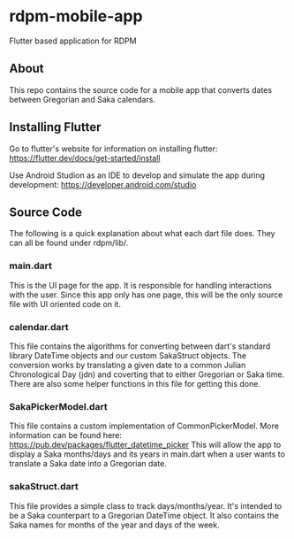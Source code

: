 # rdpm-mobile-app
Flutter based application for RDPM

## About
This repo contains the source code for a mobile app that converts dates between Gregorian and Saka calendars.

## Installing Flutter
Go to flutter's website for information on installing flutter: https://flutter.dev/docs/get-started/install

Use Android Studion as an IDE to develop and simulate the app during development: https://developer.android.com/studio

## Source Code
The following is a quick explanation about what each dart file does. They can all be found under rdpm/lib/.
### main.dart
This is the UI page for the app. It is responsible for handling interactions with the user. Since this app only has one page, this will be the only source file with UI oriented code on it.
### calendar.dart
This file contains the algorithms for converting between dart's standard library DateTime objects and our custom SakaStruct objects. The conversion works by translating a given date to a common Julian Chronological Day (jdn) and coverting that to either Gregorian or Saka time. There are also some helper functions in this file for getting this done.
### SakaPickerModel.dart
This file contains a custom implementation of CommonPickerModel. More information can be found here: https://pub.dev/packages/flutter_datetime_picker
This will allow the app to display a Saka months/days and its years in main.dart when a user wants to translate a Saka date into a Gregorian date.
### sakaStruct.dart
This file provides a simple class to track days/months/year. It's intended to be a Saka counterpart to a Gregorian DateTime object. It also contains the Saka names for months of the year and days of the week.

